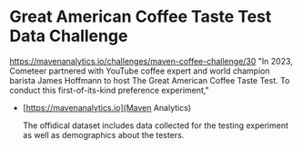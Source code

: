 # Great American Coffee Taste Test Data Challenge
https://mavenanalytics.io/challenges/maven-coffee-challenge/30 
"In 2023, Cometeer partnered with YouTube coffee expert and world champion barista James Hoffmann to host The Great American Coffee Taste Test. To conduct this first-of-its-kind preference experiment,"
- [https://mavenanalytics.io](Maven Analytics)

  The offidical dataset includes data collected for the testing experiment as well as demographics about the testers.
